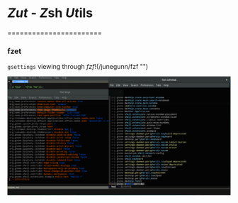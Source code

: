 
# *Zut* - *Z*sh *Ut*ils
=======================

### fzet
`gsettings` viewing through _fzf_!(/junegunn/fzf "")

![alt text](./static/fzet.png "")

